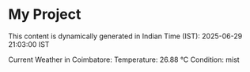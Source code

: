 # My Project

This content is dynamically generated in Indian Time (IST): 2025-06-29 21:03:00 IST


Current Weather in Coimbatore:
Temperature: 26.88 °C
Condition: mist
